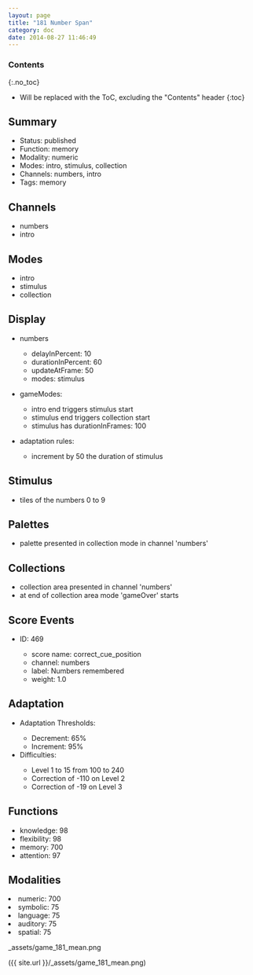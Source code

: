 ```yaml
---
layout: page
title: "181 Number Span"
category: doc
date: 2014-08-27 11:46:49
---
```


### Contents
{:.no_toc}

* Will be replaced with the ToC, excluding the "Contents" header
{:toc}

## Summary
<p>
<ul>
<li>Status: published</li>
<li>Function: memory</li>
<li>Modality: numeric</li>
<li>Modes: intro, stimulus, collection</li>
<li>Channels: numbers, intro</li>
<li>Tags: memory</li>
</ul>
</p>

## Channels
<p>
<ul>
<li>numbers</li>
<li>intro</li>
</ul>
</p>

## Modes
<p>
<ul>
<li>intro</li>
<li>stimulus</li>
<li>collection</li>
</ul>
</p>

## Display
<p>
<ul>
<li>numbers</li>
<ul>
<li>delayInPercent: 10</li>
<li>durationInPercent: 60</li>
<li>updateAtFrame: 50</li>
<li>modes: stimulus</li>
</ul>
</ul>
</p>

<p>
<ul>
<li>gameModes:</li>
<ul>
<li>intro end triggers stimulus start</li>
<li>stimulus end triggers collection start</li>
<li>stimulus has durationInFrames: 100</li>
</ul>
</ul>
</p>


<p>
<ul>
<li>adaptation rules:</li>
<ul>
<li>increment by 50 the duration of stimulus</li>
</ul>
</ul>
</p>

## Stimulus
<p>
<ul>
<li>tiles of the numbers 0 to 9</li>
</ul>
</p>

## Palettes
<p>
<ul>
<li>palette presented in collection mode in channel 'numbers'</li>
</ul>
</p>

## Collections
<p>
<ul>
<li>collection area presented in channel 'numbers'</li>
<li>at end of collection area mode 'gameOver' starts</li>
</ul>
</p>

## Score Events
<p>
<ul>
<li>ID: 469</li>
<ul>
<li>score name: correct_cue_position</li>
<li>channel: numbers</li>
<li>label: Numbers remembered</li>
<li>weight: 1.0</li>
</ul>
</ul>
</p>

## Adaptation
<p>
<ul>
<li>Adaptation Thresholds:</li>
<ul>
<li>Decrement: 65%</li>
<li> Increment: 95%</li>
</ul>
<li>Difficulties:</li>
<ul>
<li>Level 1 to 15 from 100 to 240</li>
<li>Correction of -110 on Level 2</li>
<li>Correction of -19 on Level 3</li>
</ul>
</ul>
</p>

## Functions
<p>
<ul>
<li>knowledge: 98</li>
<li>flexibility: 98</li>
<li>memory: 700</li>
<li>attention: 97</li>
</ul>
</p>

## Modalities
<p>
</ul>
<li>numeric: 700</li>
<li>symbolic: 75</li>
<li>language: 75</li>
<li>auditory: 75</li>
<li>spatial: 75</li>
</ul>
</p>

_assets/game_181_mean.png

({{ site.url }}/_assets/game_181_mean.png)

